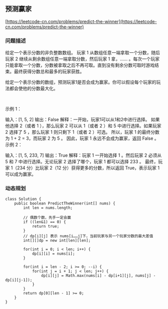 ## 预测赢家
[https://leetcode-cn.com/problems/predict-the-winner](https://leetcode-cn.com/problems/predict-the-winner)
### 问题描述
给定一个表示分数的非负整数数组。 玩家 1 从数组任意一端拿取一个分数，随后玩家 2 继续从剩余数组任意一端拿取分数，然后玩家 1 拿，…… 。每次一个玩家只能拿取一个分数，分数被拿取之后不再可取。直到没有剩余分数可取时游戏结束。最终获得分数总和最多的玩家获胜。

给定一个表示分数的数组，预测玩家1是否会成为赢家。你可以假设每个玩家的玩法都会使他的分数最大化。

 

示例 1：

输入：[1, 5, 2]
输出：False
解释：一开始，玩家1可以从1和2中进行选择。
如果他选择 2（或者 1 ），那么玩家 2 可以从 1（或者 2 ）和 5 中进行选择。如果玩家 2 选择了 5 ，那么玩家 1 则只剩下 1（或者 2 ）可选。
所以，玩家 1 的最终分数为 1 + 2 = 3，而玩家 2 为 5 。
因此，玩家 1 永远不会成为赢家，返回 False 。
示例 2：

输入：[1, 5, 233, 7]
输出：True
解释：玩家 1 一开始选择 1 。然后玩家 2 必须从 5 和 7 中进行选择。无论玩家 2 选择了哪个，玩家 1 都可以选择 233 。
     最终，玩家 1（234 分）比玩家 2（12 分）获得更多的分数，所以返回 True，表示玩家 1 可以成为赢家。

### 动态规划
```
class Solution {
    public boolean PredictTheWinner(int[] nums) {
        int len = nums.length;

        // 偶数个数，先手一定会赢
        if ((len&1) == 0) {
            return true;
        }
        // dp[i][j] 表示 nums[i……j]下，当前玩家与另一个玩家分数的最大差值
        int[][]dp = new int[len][len]; 

        for(int i = 0; i < len; i++) {
            dp[i][i] = nums[i];
        }

        for(int i = len - 2; i >= 0; --i) {
            for(int j = i + 1; j < len; j++) {
                dp[i][j] = Math.max(nums[i] - dp[i+1][j], nums[j] - dp[i][j-1]);
            }
        }
        return dp[0][len - 1] >= 0;
    }
}
```
